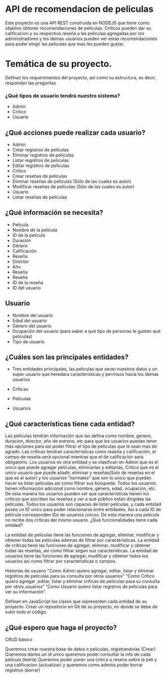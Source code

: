 # API de recomendacion de peliculas
Este proyecto es una API REST construida en NODEJS que tiene como objetivo obtener recomendaciones de peliculas.
Criticos pueden dar su calificacion y su respectiva reseña a las peliculas agregadas por los administradores y los 
demas usuarios pueden ver estas recomendaciones para poder elegir las peliculas que mas les pueden gustar.


# Temática de su proyecto.
Definan los requerimientos del proyecto, así como su estructura, es decir, respondan las preguntas
### ¿Qué tipos de usuario tendrá nuestro sistema?
* Admin
* Critico
* Usuario
## ¿Qué acciones puede realizar cada usuario?
* Admin
* Crear registros de películas
* Eliminar registros de películas
* Listar registros de películas
* Editar registros de películas
* Crítico
* Crear reseñas de películas
* Eliminar reseñas de películas (Sólo de las cuales es autor)
* Modificar reseñas de películas (Sólo de las cuales es autor)
* Usuario
* Listar reseñas de películas
## ¿Qué información se necesita?
* Pelicula
* Nombre de la película
 * ID de la película
* Duración
* Género
* Calificación
* Reseña
* Director
* Año
* Reseña
* Reseña
* ID de la reseña
* ID del usuario

## Usuario
* Nombre del usuario
* Edad del usuario
* Género del usuario
* Ocupación del usuario (para saber a qué tipo de personas le gustan qué películas)
* Tipo de usuario



## ¿Cuáles son las principales entidades?

* Tres entidades principales, las peliculas que seran nuestros datos y un super usuario que heredara caracteristicas y permisos hacia los demas usuarios

* Críticas
* Películas
* Usuarios

## ¿Qué características tiene cada entidad?

Las películas tendrán información que las defina como nombre, genero, duracion, director, año de estreno, etc para que los usuarios puedan tener más opciones para asi poder filtrar el tipo de peliculas que le sean mas de agrado. 
Las críticas tendran caracteristicas como reseña y calificación, el campo de reseña será opcional mientras que el de calificación será obligatorio. 
Los usuarios es otra entidad y se clasifican en Admin que es el unico que puede agregar peliculas, eliminarlas y editarlas, Crítico que es el unico usuario que puede añadir, eliminar y reseñas(Solo de reseñas en el que es el autor) y los usuarios “normales” que son lo unico que pueden hacer es listar peliculas asi como filtrar sus búsqueda. Todos los usuarios tienen información adicional como nombre, género, edad, ocupación, etc. De esta manera los usuarios pueden ver que características tienen los críticos que escriben las reseñas y ver a qué público están dirigidas las películas.
Todos los usuarios son capaces de listar películas, y cada entidad posee un ID unico para poder relacionarse entre entidades. Así a cada ID de película corresponden IDs de usuarios únicos. De esta manera una película no recibe dos críticas del mismo usuario.
¿Qué funcionalidades tiene cada entidad?

La entidad de peliculas tiene las funciones de agregar, eliminar, modificar y obtener todas las peliculas ademas de filtrar por caracteristicas.
La entidad de críticas tiene las funciones de agregar, eliminar, modificar y obtener todas las reseñas, asi como filtrar segun sus caracteristicas.
La entidad de usuarios tiene las funciones de agregar, modificar y obtener todos los usuarios asi como filtrar por características o campos.

Historias de usuario
"Como Admin quiero agregar, editar, listar y eliminar registros de peliculas para su consulta por otros usuarios"
“Como Crítico quiero agregar ,editar, listar y eliminar críticas de peliculas para su consulta por otros usuarios”
“Como Usuario quiero listar registros de peliculas para ver su información”.

Definan en JavaScript las clases que representen cada entidad de su proyecto.
Crear un repositorio en Git de su proyecto, en donde se debe de subir todo el código.

## ¿Qué espero que haga el proyecto?
 
CRUD básico

Queremos crear nuestra base de datos o peliculas, registrandolas (Crear)
Queremos darles un id unico
queremos poder consultar la info de cada pelicula (leerla)
Queremos poder poner una critica o resena sobre la peli y una calificacion (actualizar)
y queremos como admins poder borrar registros (borrar)


